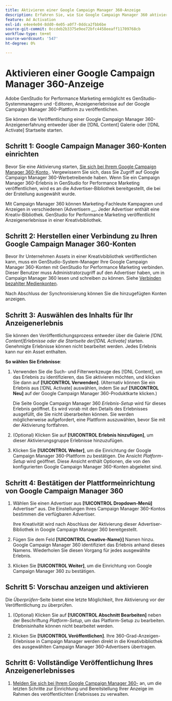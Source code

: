 ```yaml
---
title: Aktivieren einer Google Campaign Manager 360-Anzeige
description: Erfahren Sie, wie Sie Google Campaign Manager 360 aktivieren.
feature: Ad Activation
exl-id: e4ee4e04-8dd0-4e05-a0f7-0ddca2fbb6be
source-git-commit: 0ccdeb2b3375e9ee72bfc4458eeaff11709768cb
workflow-type: tm+mt
source-wordcount: '547'
ht-degree: 0%

---
```


# Aktivieren einer Google Campaign Manager 360-Anzeige

Adobe GenStudio for Performance Marketing ermöglicht es GenStudio-Systemmanagern und -Editoren, Anzeigenerlebnisse auf der Google Campaign Manager 360-Plattform zu veröffentlichen.

Sie können die Veröffentlichung einer Google Campaign Manager 360-Anzeigenerfahrung entweder über die [!DNL Content] Galerie oder [!DNL Activate] Startseite starten.

## Schritt 1: Google Campaign Manager 360-Konten einrichten

Bevor Sie eine Aktivierung starten, [ Sie sich bei Ihrem Google Campaign Manager 360-Konto ](https://campaignmanager.google.com). Vergewissern Sie sich, dass Sie Zugriff auf Google Campaign Manager 360-Werbetreibende haben. Wenn Sie ein Campaign Manager 360-Erlebnis in GenStudio for Performance Marketing veröffentlichen, wird es an die Advertiser-Bibliothek bereitgestellt, die bei der Erstellung ausgewählt wurde.

Mit Campaign Manager 360 können Marketing-Fachleute Kampagnen und Anzeigen in verschiedenen (Advertisern __. Jeder Advertiser enthält eine Kreativ-Bibliothek. GenStudio for Performance Marketing veröffentlicht Anzeigenerlebnisse in einer Kreativbibliothek.

## Schritt 2: Herstellen einer Verbindung zu Ihren Google Campaign Manager 360-Konten

Bevor Ihr Unternehmen Assets in einer Kreativbibliothek veröffentlichen kann, muss ein GenStudio-System-Manager Ihre Google Campaign Manager 360-Konten mit GenStudio for Performance Marketing verbinden. Dieser Benutzer muss Administratorzugriff auf den Advertiser haben, um in Campaign Manager 360 lesen und schreiben zu können. Siehe [Verbinden bezahlter Medienkonten](/help/user-guide/connectors/connect-channel.md).

Nach Abschluss der Synchronisierung können Sie die hinzugefügten Konten anzeigen.

## Schritt 3: Auswählen des Inhalts für Ihr Anzeigenerlebnis

Sie können den Veröffentlichungsprozess entweder über die Galerie _[!DNL Content]_Erlebnisse oder die Startseite der_[!DNL Activate]_ starten. Genehmigte Erlebnisse können nicht bearbeitet werden. Jedes Erlebnis kann nur ein Asset enthalten.

**So wählen Sie Erlebnisse**:

1. Verwenden Sie die Such- und Filterwerkzeuge des [!DNL Content], um das Erlebnis zu identifizieren, das Sie aktivieren möchten, und klicken Sie dann auf **[!UICONTROL Verwenden]**. (Alternativ können Sie ein Erlebnis aus [!DNL Activate] auswählen, indem Sie auf **[!UICONTROL Neu]** auf der Google Campaign Manager 360-Produktkarte klicken.)

   Die Seite Google Campaign Manager 360 _Erlebnis-Setup_ wird für dieses Erlebnis geöffnet. Es wird vorab mit den Details des Erlebnisses ausgefüllt, die Sie nicht überarbeiten können. Sie werden möglicherweise aufgefordert, eine Plattform auszuwählen, bevor Sie mit der Aktivierung fortfahren.

1. (Optional) Klicken Sie auf **[!UICONTROL Erlebnis hinzufügen]**, um dieser Aktivierungsgruppe Erlebnisse hinzuzufügen.

1. Klicken Sie **[!UICONTROL Weiter]**, um die Einrichtung der Google Campaign Manager 360-Plattform zu bestätigen.
Die Ansicht _Platform-Setup_ wird geöffnet. Diese Ansicht enthält Optionen, die von den konfigurierten Google Campaign Manager 360-Konten abgeleitet sind.

## Schritt 4: Bestätigen der Plattformeinrichtung von Google Campaign Manager 360

1. Wählen Sie einen Advertiser aus **[!UICONTROL Dropdown-Menü]** Advertiser“ aus. Die Einstellungen Ihres Campaign Manager 360-Kontos bestimmen die verfügbaren Advertiser.

   Ihre Kreativität wird nach Abschluss der Aktivierung dieser Advertiser-Bibliothek in Google Campaign Manager 360 bereitgestellt.

1. Fügen Sie dem Feld **[!UICONTROL Creative-Name}]** Namen hinzu. Google Campaign Manager 360 identifiziert das Erlebnis anhand dieses Namens.
Wiederholen Sie diesen Vorgang für jedes ausgewählte Erlebnis.

1. Klicken Sie **[!UICONTROL Weiter]**, um die Einrichtung von Google Campaign Manager 360 zu bestätigen.

## Schritt 5: Vorschau anzeigen und aktivieren

Die _Überprüfen_-Seite bietet eine letzte Möglichkeit, Ihre Aktivierung vor der Veröffentlichung zu überprüfen.

1. (Optional) Klicken Sie auf **[!UICONTROL Abschnitt Bearbeiten]** neben der Beschriftung _Platform-Setup_, um das Platform-Setup zu bearbeiten. Erlebnisinhalte können nicht bearbeitet werden.

1. Klicken Sie **[!UICONTROL Veröffentlichen]**.
Ihre 360-Grad-Anzeigen-Erlebnisse in Campaign Manager werden direkt in die Kreativbibliothek des ausgewählten Campaign Manager 360-Advertisers übertragen.

## Schritt 6: Vollständige Veröffentlichung Ihres Anzeigenerlebnisses

1. [Melden Sie sich bei Ihrem Google Campaign Manager 360-](https://campaignmanager.google.com) an, um die letzten Schritte zur Einrichtung und Bereitstellung Ihrer Anzeige im Rahmen des veröffentlichten Erlebnisses zu verwalten.
